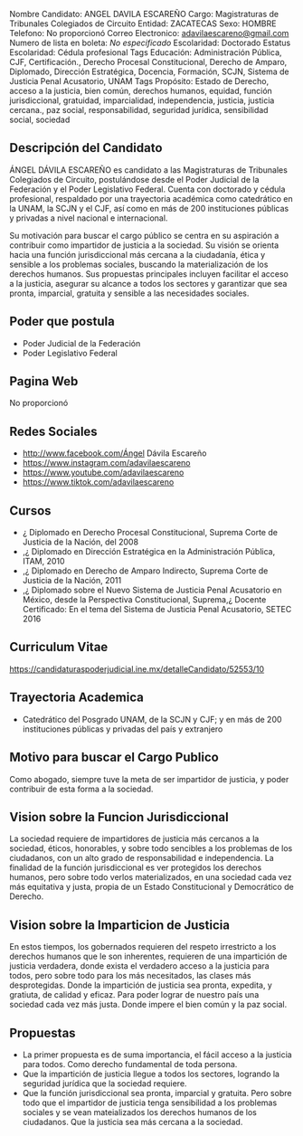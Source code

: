Nombre Candidato: ANGEL DAVILA ESCAREÑO
Cargo: Magistraturas de Tribunales Colegiados de Circuito
Entidad: ZACATECAS
Sexo: HOMBRE
Telefono: No proporcionó
Correo Electronico: adavilaescareno@gmail.com
Numero de lista en boleta: *No especificado*
Escolaridad: Doctorado
Estatus Escolaridad: Cédula profesional
Tags Educación: Administración Pública, CJF, Certificación., Derecho Procesal Constitucional, Derecho de Amparo, Diplomado, Dirección Estratégica, Docencia, Formación, SCJN, Sistema de Justicia Penal Acusatorio, UNAM
Tags Propósito: Estado de Derecho, acceso a la justicia, bien común, derechos humanos, equidad, función jurisdiccional, gratuidad, imparcialidad, independencia, justicia, justicia cercana., paz social, responsabilidad, seguridad jurídica, sensibilidad social, sociedad


## Descripción del Candidato 

ÁNGEL DÁVILA ESCAREÑO es candidato a las Magistraturas de Tribunales Colegiados de Circuito, postulándose desde el Poder Judicial de la Federación y el Poder Legislativo Federal. Cuenta con doctorado y cédula profesional, respaldado por una trayectoria académica como catedrático en la UNAM, la SCJN y el CJF, así como en más de 200 instituciones públicas y privadas a nivel nacional e internacional.

Su motivación para buscar el cargo público se centra en su aspiración a contribuir como impartidor de justicia a la sociedad. Su visión se orienta hacia una función jurisdiccional más cercana a la ciudadanía, ética y sensible a los problemas sociales, buscando la materialización de los derechos humanos. Sus propuestas principales incluyen facilitar el acceso a la justicia, asegurar su alcance a todos los sectores y garantizar que sea pronta, imparcial, gratuita y sensible a las necesidades sociales.


## Poder que postula

- Poder Judicial de la Federación
- Poder Legislativo Federal


## Pagina Web

No proporcionó


## Redes Sociales

- http://www.facebook.com/Ángel Dávila Escareño
- https://www.instagram.com/adavilaescareno
- https://www.youtube.com/adavilaescareno
- https://www.tiktok.com/adavilaescareno


## Cursos

- ¿	Diplomado en Derecho Procesal Constitucional, Suprema Corte de Justicia de la Nación,  del 2008
- ,¿	Diplomado en Dirección Estratégica en la Administración Pública, ITAM, 2010
- ,¿	Diplomado en Derecho de Amparo Indirecto, Suprema Corte de Justicia de la Nación,  2011
- ,¿	Diplomado sobre el Nuevo Sistema de Justicia Penal Acusatorio en México, desde la Perspectiva Constitucional, Suprema,¿	Docente Certificado: En el tema del Sistema de Justicia Penal Acusatorio, SETEC 2016


## Curriculum Vitae

https://candidaturaspoderjudicial.ine.mx/detalleCandidato/52553/10


## Trayectoria Academica

- Catedrático del Posgrado UNAM, de la SCJN y CJF; y en más de 200 instituciones públicas y privadas del país y extranjero


## Motivo para buscar el Cargo Publico

Como abogado, siempre tuve la meta de ser impartidor de justicia, y poder contribuir de esta forma a la sociedad.


## Vision sobre la Funcion Jurisdiccional

La sociedad requiere de impartidores de justicia más cercanos a la sociedad, éticos, honorables, y sobre todo sencibles a los problemas de los ciudadanos, con un alto grado de responsabilidad e independencia. La finalidad de la función jurisdiccional es ver protegidos los derechos humanos, pero sobre todo verlos materializados, en una sociedad cada vez más equitativa y justa, propia de un Estado Constitucional y Democrático de Derecho.


## Vision sobre la Imparticion de Justicia

En estos tiempos, los gobernados requieren del respeto irrestricto a los derechos humanos que le son inherentes, requieren de una impartición de justicia verdadera, donde exista el verdadero acceso a la justicia para todos, pero sobre todo para los más necesitados, las clases más desprotegidas. Donde la impartición de justicia sea pronta, expedita, y gratiuta, de calidad y eficaz. Para poder lograr de nuestro país una sociedad cada vez más justa. Donde impere el bien común y la paz social.


## Propuestas

- La primer propuesta es de suma importancia, el fácil acceso a la justicia para todos. Como derecho fundamental de toda persona.
- Que la impartición de justicia llegue a todos los sectores, logrando la seguridad jurídica que la sociedad requiere.
- Que la función jurisdiccional sea pronta, imparcial y gratuita. Pero sobre todo que el impartidor de justicia tenga sensibilidad a los problemas sociales y se vean mateializados los derechos humanos de los ciudadanos. Que la justicia sea más cercana a la sociedad.

